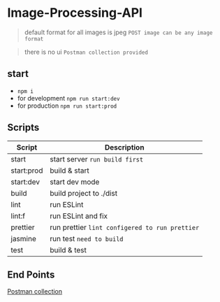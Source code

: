 # Image-Processing-API

> default format for all images is jpeg `POST image can be any image format`

> there is no ui `Postman collection provided`

## start

- `npm i`
- for development `npm run start:dev`
- for production `npm run start:prod`

## Scripts

| Script     | Description                                    |
| ---------- | ---------------------------------------------- |
| start      | start server `run build first`                 |
| start:prod | build & start                                  |
| start:dev  | start dev mode                                 |
| build      | build project to ./dist                        |
| lint       | run ESLint                                     |
| lint:f     | run ESLint and fix                             |
| prettier   | run prettier `lint configered to run prettier` |
| jasmine    | run test `need to build`                       |
| test       | build & test                                   |

## End Points

[Postman collection](https://www.getpostman.com/collections/a8c0c0715ba058605ccc)
